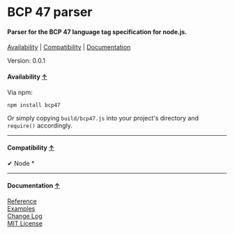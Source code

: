 <a name="start"></a>

BCP 47 parser
=============

#### Parser for the BCP 47 language tag specification for node.js. ####

[Availability](#availability) | [Compatibility](#compatibility) | [Documentation](#documentation)

Version: 0.0.1

<a name="availability"></a>
#### Availability [↑](#start) ####

Via npm:

```
npm install bcp47
```

Or simply copying `build/bcp47.js` into your project's directory and `require()` accordingly.

***

<a name="compatibility"></a>
#### Compatibility [↑](#start) ####

✔ Node *

***

<a name="documentation"></a>
#### Documentation [↑](#start) ####
 
[Reference](https://github.com/Gagle/Node-BCP47/wiki/Reference)  
[Examples](https://github.com/Gagle/Node-BCP47/tree/master/examples)  
[Change Log](https://github.com/Gagle/Node-BCP47/wiki/Change-Log)  
[MIT License](https://github.com/Gagle/Node-BCP47/blob/master/LICENSE)